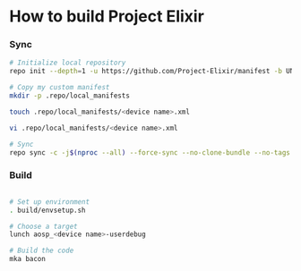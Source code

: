 # How to build Project Elixir

### Sync ###

```bash
# Initialize local repository
repo init --depth=1 -u https://github.com/Project-Elixir/manifest -b UNO

# Copy my custom manifest
mkdir -p .repo/local_manifests

touch .repo/local_manifests/<device name>.xml

vi .repo/local_manifests/<device name>.xml

# Sync
repo sync -c -j$(nproc --all) --force-sync --no-clone-bundle --no-tags

```

### Build ###

```bash

# Set up environment
. build/envsetup.sh

# Choose a target
lunch aosp_<device name>-userdebug

# Build the code
mka bacon 
```
